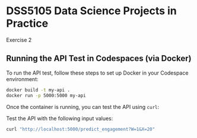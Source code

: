 # DSS5105 Data Science Projects in Practice
Exercise 2

## Running the API Test in Codespaces (via Docker)

To run the API test, follow these steps to set up Docker in your Codespace environment:

```bash
docker build -t my-api .
docker run -p 5000:5000 my-api
```

Once the container is running, you can test the API using `curl`:

Test the API with the following input values:
```bash
curl "http://localhost:5000/predict_engagement?W=1&X=20"
```
